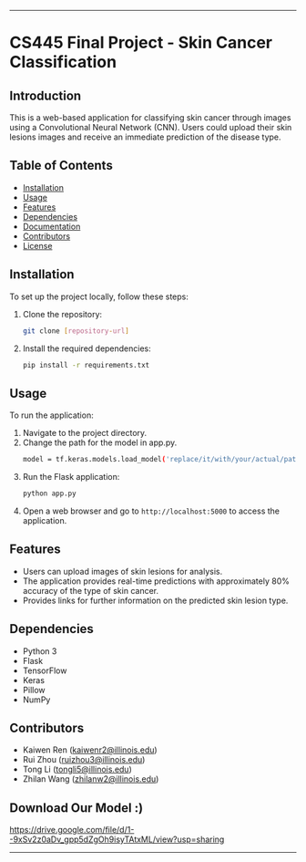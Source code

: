 
---

# CS445 Final Project - Skin Cancer Classification

## Introduction
This is a web-based application for classifying skin cancer through images using a Convolutional Neural Network (CNN). Users could upload their skin lesions images and receive an immediate prediction of the disease type. 

## Table of Contents
- [Installation](#installation)
- [Usage](#usage)
- [Features](#features)
- [Dependencies](#dependencies)
- [Documentation](#documentation)
- [Contributors](#contributors)
- [License](#license)

## Installation
To set up the project locally, follow these steps:
1. Clone the repository:
   ```bash
   git clone [repository-url]
   ```
2. Install the required dependencies:
   ```bash
   pip install -r requirements.txt
   ```
   
## Usage
To run the application:
1. Navigate to the project directory.
2. Change the path for the model in app.py.
   ```bash
   model = tf.keras.models.load_model('replace/it/with/your/actual/path')
   ```
4. Run the Flask application:
   ```bash
   python app.py
   ```
5. Open a web browser and go to `http://localhost:5000` to access the application.

## Features
- Users can upload images of skin lesions for analysis.
- The application provides real-time predictions with approximately 80% accuracy of the type of skin cancer.
- Provides links for further information on the predicted skin lesion type.

## Dependencies
- Python 3
- Flask
- TensorFlow
- Keras
- Pillow
- NumPy

## Contributors
- Kaiwen Ren (kaiwenr2@illinois.edu)
- Rui Zhou (ruizhou3@illinois.edu)
- Tong Li (tongli5@illinois.edu)
- Zhilan Wang (zhilanw2@illinois.edu)

## Download Our Model :)
https://drive.google.com/file/d/1--9xSv2z0aDv_gpp5dZgOh9isyTAtxML/view?usp=sharing

---

